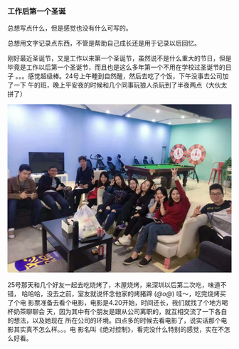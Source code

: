 ### 工作后第一个圣诞

总想写点什么，但是感觉也没有什么可写的。

总想用文字记录点东西，不管是帮助自己成长还是用于记录以后回忆。

刚好最近圣诞节，又是工作以来第一个圣诞节，虽然说不是什么重大的节日，但是
毕竟是工作以后第一个圣诞节，而且也是这么多年第一个不用在学校过圣诞节的日子
。。。感觉超级棒。24号上午睡到自然醒，然后去吃了个饭，下午没事去公司加了一下
午的班，晚上平安夜的时候和几个同事玩狼人杀玩到了半夜两点（大伙太拼了）

![浪浪浪](/images/posts/articles/merry.jpeg)

25号那天和几个好友一起去吃烧烤了，木屋烧烤，来深圳以后第二次吃，味道不错，
哈哈哈，没去之前，室友就说怀念他家的烤猪蹄  (*@ο@*) 哇～，吃完烧烤买了个电
影票准备去看个电影，电影是4.20开始，时间还长，我们就找了个地方喝杯奶茶聊聊会
天，因为其中有个朋友是跟从公司离职的，就互相交流了一下各自的想法，以及她现在
所在公司的环境。四点多的时候去看电影了，说实话那个电影其实真不怎么样。。。电
影名叫《绝对控制》，看完没什么特别的感觉，实在不怎么好看。

